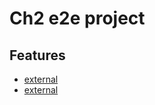 <!--
[proast]
-->
# Ch2 e2e project 

## Features

* [external](key:read)
* [external](key:implement)

